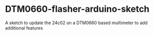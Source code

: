 # DTM0660-flasher-arduino-sketch
A sketch to update the 24c02 on a DTM0660 based multimeter to add additional features

